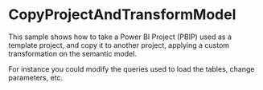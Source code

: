 # CopyProjectAndTransformModel

This sample shows how to take a Power BI Project (PBIP) used as a template project, and copy it to another project, applying a custom transformation on the semantic model.

For instance you could modify the queries used to load the tables, change parameters, etc.
